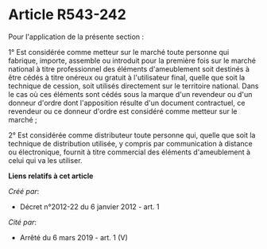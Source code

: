 # Article R543-242

Pour l'application de la présente section :

1° Est considérée comme metteur sur le marché toute personne qui fabrique, importe, assemble ou introduit pour la première
fois sur le marché national à titre professionnel des éléments d'ameublement soit destinés à être cédés à titre onéreux ou
gratuit à l'utilisateur final, quelle que soit la technique de cession, soit utilisés directement sur le territoire national.
Dans le cas où ces éléments sont cédés sous la marque d'un revendeur ou d'un donneur d'ordre dont l'apposition résulte d'un
document contractuel, ce revendeur ou ce donneur d'ordre est considéré comme metteur sur le marché ;

2° Est considérée comme distributeur toute personne qui, quelle que soit la technique de distribution utilisée, y compris par
communication à distance ou électronique, fournit à titre commercial des éléments d'ameublement à celui qui va les utiliser.

**Liens relatifs à cet article**

_Créé par_:

  - Décret n°2012-22 du 6 janvier 2012 - art. 1

_Cité par_:

  - Arrêté du 6 mars 2019 - art. 1 (V)
